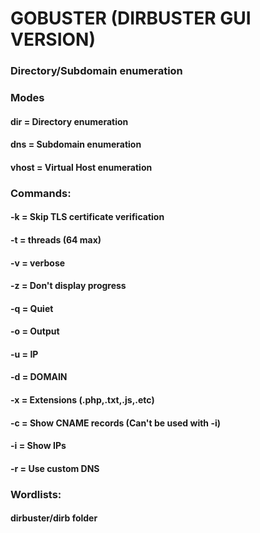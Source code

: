 # GOBUSTER (DIRBUSTER GUI VERSION)

### Directory/Subdomain enumeration

### Modes

#### dir = Directory enumeration

#### dns = Subdomain enumeration

#### vhost = Virtual Host enumeration

### Commands:

#### -k = Skip TLS certificate verification

#### -t = threads (64 max)

#### -v = verbose

#### -z = Don't display progress

#### -q = Quiet

#### -o = Output

#### -u = IP

#### -d = DOMAIN

#### -x = Extensions (.php,.txt,.js,.etc)

#### -c = Show CNAME records (Can't be used with -i)

#### -i = Show IPs

#### -r = Use custom DNS

### Wordlists:

#### dirbuster/dirb folder
